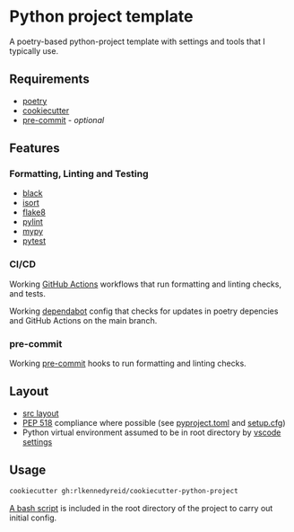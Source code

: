# Python project template
A poetry-based python-project template with settings and tools that I typically use.

## Requirements
- [poetry](https://python-poetry.org/docs/)
- [cookiecutter](https://github.com/cookiecutter/cookiecutter)
- [pre-commit](https://github.com/pre-commit/pre-commit) - *optional*

## Features
### Formatting, Linting and Testing
- [black](https://github.com/psf/black)
- [isort](https://github.com/PyCQA/isort)
- [flake8](https://github.com/PyCQA/flake8)
- [pylint](https://github.com/PyCQA/pylint)
- [mypy](https://github.com/python/mypy)
- [pytest](https://github.com/pytest-dev/pytest)

### CI/CD
Working [GitHub Actions](https://docs.github.com/en/actions) workflows that run formatting and linting checks, and tests.

Working [dependabot](https://docs.github.com/en/code-security/supply-chain-security/keeping-your-dependencies-updated-automatically/configuration-options-for-dependency-updates#about-the-dependabotyml-file) config that checks for updates in poetry depencies and GitHub Actions on the main branch.

### pre-commit
Working [pre-commit](https://pre-commit.com/) hooks to run formatting and linting checks.

## Layout
- [src layout](https://blog.ionelmc.ro/2014/05/25/python-packaging/)
- [PEP 518](https://www.python.org/dev/peps/pep-0518) compliance where possible (see [pyproject.toml]({{cookiecutter.package_slug}}/pyproject.toml) and [setup.cfg]({{cookiecutter.package_slug}}/setup.cfg))
- Python virtual environment assumed to be in root directory by [vscode settings]({{cookiecutter.package_slug}}/.vscode)

## Usage

```bash
cookiecutter gh:rlkennedyreid/cookiecutter-python-project
```

[A bash script]({{cookiecutter.package_slug}}/initiate-project.sh) is included in the root directory of the project to carry out initial config.
